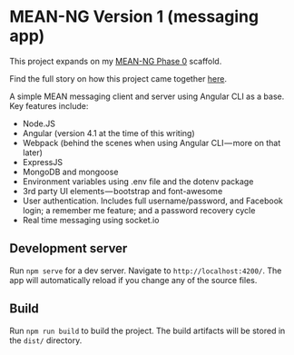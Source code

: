 # MEAN-NG Version 1 (messaging app)
This project expands on my [MEAN-NG Phase 0](https://github.com/nukegold/mean-ng-phase0) scaffold.

Find the full story on how this project came together [here](https://medium.com/@nukegold/a-mean-full-stack-machine-part-3-499bf8f70c63).

A simple MEAN messaging client and server using Angular CLI as a base.
Key features include: 
* Node.JS
* Angular (version 4.1 at the time of this writing)
* Webpack (behind the scenes when using Angular CLI — more on that later)
* ExpressJS
* MongoDB and mongoose
* Environment variables using .env file and the dotenv package
* 3rd party UI elements — bootstrap and font-awesome
* User authentication. Includes full username/password, and Facebook login; a remember me feature; and a password recovery cycle
* Real time messaging using socket.io

## Development server

Run `npm serve` for a dev server. Navigate to `http://localhost:4200/`. The app will automatically reload if you change any of the source files.

## Build

Run `npm run build` to build the project. The build artifacts will be stored in the `dist/` directory. 

